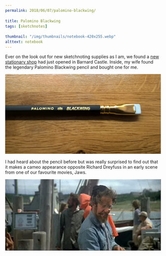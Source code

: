 ```yaml
---
permalink: 2018/06/07/palomino-blackwing/

title: Palomino Blackwing
tags: [sketchnotes]

thumbnail: "/img/thumbnails/notebook-420x255.webp"
alttext: notebook
---
```


Ever on the look out for new sketchnoting supplies as I am, we found a <a href="http://www.oswells.co.uk/">new stationary shop</a>
had just opened in Barnard Castle. Inside, my wife found the legendary Palomino Blackwing pencil and bought one for me.

<img src="/img/posts/palomino-blackwing/blackwing.webp" alt="pencil" class="u-max-full-width" />

I had heard about the pencil before but was really surprised to find out that it makes a cameo appearance
opposite Richard Dreyfuss in an early scene from one of our favourite movies, Jaws.

<img src="/img/posts/palomino-blackwing/jaws-hooper-blackwing.webp" alt="Richard Dreyfuss" class="u-max-full-width" />
